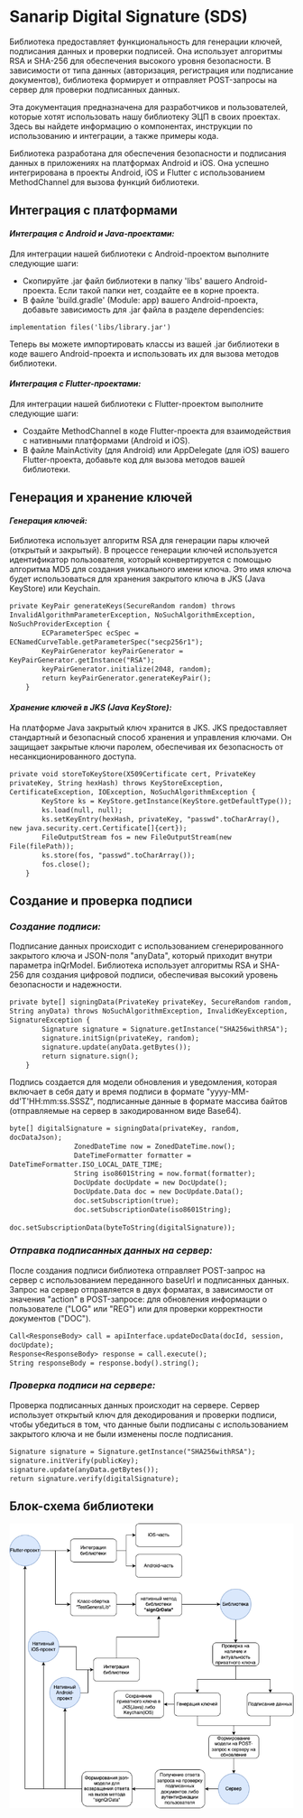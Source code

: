# Sanarip Digital Signature (SDS)

Библиотека предоставляет функциональность для генерации ключей, подписания данных и проверки подписей. Она использует алгоритмы RSA и SHA-256 для обеспечения высокого уровня безопасности. В зависимости от типа данных (авторизация, регистрация или подписание документов), библиотека формирует и отправляет POST-запросы на сервер для проверки подписанных данных.

Эта документация предназначена для разработчиков и пользователей, которые хотят использовать нашу библиотеку ЭЦП в своих проектах. Здесь вы найдете информацию о компонентах, инструкции по использованию и интеграции, а также примеры кода.

Библиотека разработана для обеспечения безопасности и подписания данных в приложениях на платформах Android и iOS. Она успешно интегрирована в проекты Android, iOS и Flutter с использованием MethodChannel для вызова функций библиотеки.

## Интеграция с платформами

#### ***Интеграция с Android и Java-проектами:***

Для интеграции нашей библиотеки с Android-проектом выполните следующие шаги:

- Скопируйте .jar файл библиотеки в папку 'libs' вашего Android-проекта. Если такой папки нет, создайте ее в корне проекта.
- В файле 'build.gradle' (Module: app) вашего Android-проекта, добавьте зависимость для .jar файла в разделе dependencies:
```
implementation files('libs/library.jar')
```
Теперь вы можете импортировать классы из вашей .jar библиотеки в коде вашего Android-проекта и использовать их для вызова методов библиотеки.

#### ***Интеграция с Flutter-проектами:***

Для интеграции нашей библиотеки с Flutter-проектом выполните следующие шаги:

- Создайте MethodChannel в коде Flutter-проекта для взаимодействия с нативными платформами (Android и iOS).
- В файле MainActivity (для Android) или AppDelegate (для iOS) вашего Flutter-проекта, добавьте код для вызова методов вашей библиотеки.

## Генерация и хранение ключей

#### ***Генерация ключей:***
Библиотека использует алгоритм RSA для генерации пары ключей (открытый и закрытый). В процессе генерации ключей используется идентификатор пользователя, который конвертируется с помощью алгоритма MD5 для создания уникального имени ключа. Это имя ключа будет использоваться для хранения закрытого ключа в JKS (Java KeyStore) или Keychain.

```
private KeyPair generateKeys(SecureRandom random) throws InvalidAlgorithmParameterException, NoSuchAlgorithmException, NoSuchProviderException {
        ECParameterSpec ecSpec = ECNamedCurveTable.getParameterSpec("secp256r1");
        KeyPairGenerator keyPairGenerator = KeyPairGenerator.getInstance("RSA");
        keyPairGenerator.initialize(2048, random);
        return keyPairGenerator.generateKeyPair();
    }
```
#### ***Хранение ключей в JKS (Java KeyStore):***
На платформе Java закрытый ключ хранится в JKS. JKS предоставляет стандартный и безопасный способ хранения и управления ключами. Он защищает закрытые ключи паролем, обеспечивая их безопасность от несанкционированного доступа.

```
private void storeToKeyStore(X509Certificate cert, PrivateKey privateKey, String hexHash) throws KeyStoreException, CertificateException, IOException, NoSuchAlgorithmException {
        KeyStore ks = KeyStore.getInstance(KeyStore.getDefaultType());
        ks.load(null, null);
        ks.setKeyEntry(hexHash, privateKey, "passwd".toCharArray(), new java.security.cert.Certificate[]{cert});
        FileOutputStream fos = new FileOutputStream(new File(filePath));
        ks.store(fos, "passwd".toCharArray());
        fos.close();
    }
```
## Создание и проверка подписи

### ***Создание подписи:***
Подписание данных происходит с использованием сгенерированного закрытого ключа и JSON-поля "anyData", который приходит внутри параметра inQrModel. Библиотека использует алгоритмы RSA и SHA-256 для создания цифровой подписи, обеспечивая высокий уровень безопасности и надежности.

```
private byte[] signingData(PrivateKey privateKey, SecureRandom random, String anyData) throws NoSuchAlgorithmException, InvalidKeyException, SignatureException {
        Signature signature = Signature.getInstance("SHA256withRSA");
        signature.initSign(privateKey, random);
        signature.update(anyData.getBytes());
        return signature.sign();
    }
```
Подпись создается для модели обновления и уведомления, которая включает в себя дату и время подписи в формате "yyyy-MM-dd'T'HH:mm:ss.SSSZ", подписанные данные в формате массива байтов (отправляемые на сервер в закодированном виде Base64).
```
byte[] digitalSignature = signingData(privateKey, random, docDataJson);
                ZonedDateTime now = ZonedDateTime.now();
                DateTimeFormatter formatter = DateTimeFormatter.ISO_LOCAL_DATE_TIME;
                String iso8601String = now.format(formatter);
                DocUpdate docUpdate = new DocUpdate();
                DocUpdate.Data doc = new DocUpdate.Data();
                doc.setSubscription(true);
                doc.setSubscriptionDate(iso8601String);
                doc.setSubscriptionData(byteToString(digitalSignature));
```
### ***Отправка подписанных данных на сервер:***
После создания подписи библиотека отправляет POST-запрос на сервер с использованием переданного baseUrl и подписанных данных. Запрос на сервер отправляется в двух форматах, в зависимости от значения "action" в POST-запросе: для обновления информации о пользователе ("LOG" или "REG") или для проверки корректности документов ("DOC").
```
Call<ResponseBody> call = apiInterface.updateDocData(docId, session, docUpdate);
Response<ResponseBody> response = call.execute();
String responseBody = response.body().string();
```
### ***Проверка подписи на сервере:***
Проверка подписанных данных происходит на сервере. Сервер использует открытый ключ для декодирования и проверки подписи, чтобы убедиться в том, что данные были подписаны с использованием закрытого ключа и не были изменены после подписания.
```
Signature signature = Signature.getInstance("SHA256withRSA");
signature.initVerify(publicKey);
signature.update(anyData.getBytes());
return signature.verify(digitalSignature);
```
## Блок-схема библиотеки
![Принцип работы библиотеки](/images/block_diagram.png)
